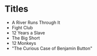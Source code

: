 # Titles

- A River Runs Through It
- Fight Club
- 12 Years a Slave
- The Big Short
- 12 Monkeys
- "The Curious Case of Benjamin Button"